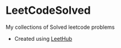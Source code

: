 # LeetCodeSolved
My collections of Solved leetcode problems





- Created using [LeetHub](https://github.com/QasimWani/LeetHub)
